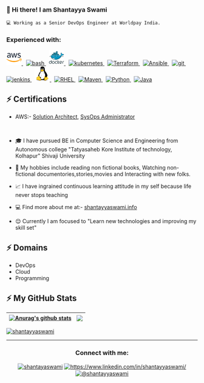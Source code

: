 ### 👋 Hi there! I am Shantayya Swami
    💻 Working as a Senior DevOps Engineer at Worldpay India.
<h3 align="left">Experienced with:</h3>
<p align="left"> <a href="https://aws.amazon.com" target="_blank"> <img src="https://raw.githubusercontent.com/devicons/devicon/master/icons/amazonwebservices/amazonwebservices-original-wordmark.svg" alt="aws" width="40" height="40"/> </a> &nbsp; 
<a href="https://www.gnu.org/software/bash/" target="_blank"> <img src="https://www.vectorlogo.zone/logos/gnu_bash/gnu_bash-icon.svg" alt="bash" width="40" height="40"/> </a> &nbsp;  
<a href="https://www.docker.com/" target="_blank"> <img src="https://raw.githubusercontent.com/devicons/devicon/master/icons/docker/docker-original-wordmark.svg" alt="docker" width="40" height="40"/> </a>&nbsp; 
 <a href="https://kubernetes.io" target="_blank"> <img src="https://www.vectorlogo.zone/logos/kubernetes/kubernetes-icon.svg" alt="kubernetes" width="40" height="40"/> </a> &nbsp; 
  <a href="https://www.terraform.io/" target="_blank"> <img src="https://www.vectorlogo.zone/logos/terraformio/terraformio-icon.svg" alt="Terraform" width="40" height="40"/> </a> &nbsp; 
  <a href="https://www.ansible.com/" target="_blank"> <img src="https://www.vectorlogo.zone/logos/ansible/ansible-icon.svg" alt="Ansible" width="40" height="40"/> </a> &nbsp; 
  <a href="https://git-scm.com/" target="_blank"> <img src="https://www.vectorlogo.zone/logos/git-scm/git-scm-icon.svg" alt="git" width="40" height="40"/> </a> &nbsp; 
  <a href="https://www.jenkins.io" target="_blank"> <img src="https://www.vectorlogo.zone/logos/jenkins/jenkins-icon.svg" alt="jenkins" width="40" height="40"/> </a> &nbsp; 
   <a href="https://www.linux.org/" target="_blank"> <img src="https://raw.githubusercontent.com/devicons/devicon/master/icons/linux/linux-original.svg" alt="linux" width="40" height="40"/> </a> &nbsp; 
   <a href="https://www.redhat.com/en/technologies/linux-platforms/enterprise-linux" target="_blank"> <img src="https://www.vectorlogo.zone/logos/redhat/redhat-icon.svg" alt="RHEL" width="40" height="40"/> </a>&nbsp; 
    <a href="https://maven.apache.org/" target="_blank"> <img src="https://www.vectorlogo.zone/logos/apache_maven/apache_maven-icon.svg" alt="Maven" width="40" height="40"/> </a> &nbsp; 
    <a href=https://www.python.org/" target="_blank"> <img src="https://www.vectorlogo.zone/logos/python/python-icon.svg" alt="Python" width="40" height="40"/> </a> &nbsp; 
    <a href=https://www.java.com/" target="_blank"> <img src="https://www.vectorlogo.zone/logos/java/java-icon.svg" alt="Java" width="40" height="40"/> </a> </p>

## ⚡ Certifications 

   - AWS:- [Solution Architect](https://drive.google.com/file/d/1fQ2lvK_jHuqFrOniSUZyalv4_Ep5WTQ-/view?usp=sharing), [SysOps Administrator](https://drive.google.com/file/d/1HKvvk2E0zFQy2WltWI59fjIiPu1oVfQq/view?usp=sharing)

   
<br>


- 🎓 I have pursued BE in Computer Science and Engineering from Autonomous college "Tatyasaheb Kore Institute of technology, Kolhapur" Shivaji University

- 🏏 My hobbies include reading non fictional books, Watching non-fictional documentories,stories,movies and Interacting with new folks. 

- 📈 I have ingrained continuous learning attitude in my self because life never stops teaching

- 💻 Find more about me at:- [shantayyaswami.info](http://shantayyaswami.info.s3-website.ap-south-1.amazonaws.com/)

- 😌 Currently I am focused to "Learn new technologies and improving my skill set"

## ⚡ Domains
- DevOps
- Cloud
- Programming

## ⚡ My GitHub Stats
<!-- <p align="left"> <img src="https://github-readme-stats.vercel.app/api?username=shantayyaswami&show_icons=true&theme=gotham" alt="shantayyaswami" />

<img align="center" src="https://github-readme-stats.anuraghazra1.vercel.app/api?username=shantayyaswami&show_icons=true&line_height=27&include_all_commits=true"/> 
![Top Langs](https://github-readme-stats.vercel.app/api/top-langs/?username=shantayyaswami&hide=TeX&layout=compact)
 -->
 | <a href="https://github.com/shantayyaswami/github-readme-stats"><img align="center" src="https://github-readme-stats.vercel.app/api?username=shantayyaswami&show_icons=true&include_all_commits=true&theme=buefy&hide_border=true" alt="Anurag's github stats" /></a> | <a href="https://github.com/anuraghazra/github-readme-stats"><img align="center" src="https://github-readme-stats.vercel.app/api/top-langs/?username=shantayyaswami&layout=compact&theme=buefy&hide_border=true" /></a> |
| ------------- | ------------- |

<p align="left"> <a href="https://github.com/ryo-ma/github-profile-trophy"><img src="https://github-profile-trophy.vercel.app/?username=shantayyaswami" alt="shantayyaswami" /></a> </p>

<hr>

<h3 align="center">Connect with me:</h3>
<p align="center">
<a href="https://twitter.com/shantayaswami" target="blank"><img align="center" src="https://raw.githubusercontent.com/rahuldkjain/github-profile-readme-generator/master/src/images/icons/Social/twitter.svg" alt="shantayaswami" height="30" width="40" /></a>
<a href="https://www.linkedin.com/in/shantayyaswami/" target="blank"><img align="center" src="https://raw.githubusercontent.com/rahuldkjain/github-profile-readme-generator/master/src/images/icons/Social/linked-in-alt.svg" alt="https://www.linkedin.com/in/shantayyaswami/" height="30" width="40" /></a>
<a href="https://medium.com/@shantayyaswami" target="blank"><img align="center" src="https://raw.githubusercontent.com/rahuldkjain/github-profile-readme-generator/master/src/images/icons/Social/medium.svg" alt="@shantayyaswami" height="30" width="40" /></a>
</p>

